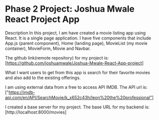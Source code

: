 # Phase 2 Project: Joshua Mwale React Project App

Description
In this project, I am have created a movie listing app using React. It is a single page application. I have five components that include App.js (parent component), Home (landing page), MovieList (my movie container), MovieForm, Movie and Navbar.

The github link(remote repository) for my project is: [https://github.com/joshuamwale/Joshua-Mwale-React-App-project]

What I want users to get from this app is search for their favorite movies and also add to the existing offerings. 

I am using external data from a free to access API IMDB. The API url is: ["https://imdb-api.com/en/API/SearchMovie/k_x652c43h/leon%20the%20professional"]



I created a base server for my project. The base URL for my backend is: [http://localhost:8000/movies]

